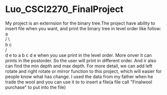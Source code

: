 # Luo_CSCI2270_FinalProject

 My project is an externsion for the binary tree.The project have ability to insert file when you want, and print the binary tree in level order like follow:
     a                     
   /  \                     
  b    c                     
     /  \
    d    e
    to
    a
    b c
    d e
when you use print in the level order. More onver it can prints in the postorder. So the user will print in different order. And ir also can find the min depth and max depth. For more detail, we can add left rotate and right rotate or mirror function to this project, which will easier for people know what has change. I used the data from my father when he trade the wool and you can use it to to insert a file(a file call "Finalwool purchase" to put into the file)
